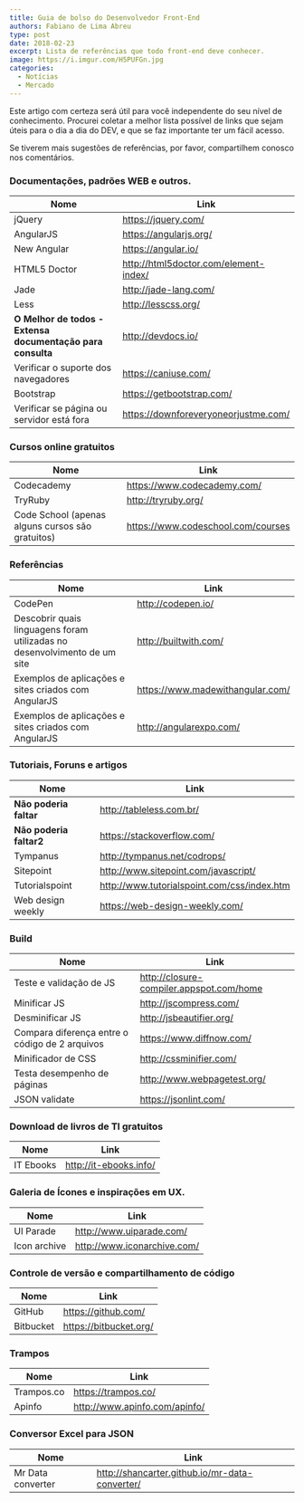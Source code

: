 ```yaml
---
title: Guia de bolso do Desenvolvedor Front-End
authors: Fabiano de Lima Abreu
type: post
date: 2018-02-23
excerpt: Lista de referências que todo front-end deve conhecer.
image: https://i.imgur.com/H5PUFGn.jpg
categories:
  - Notícias
  - Mercado
---
```


Este artigo com certeza será útil para você independente do seu nível de conhecimento. Procurei coletar a melhor lista possível de links que sejam úteis para o dia a dia do DEV, e que se faz importante ter um fácil acesso.

Se tiverem mais sugestões de referências, por favor, compartilhem conosco nos comentários.	

### Documentações, padrões WEB e outros.

| Nome | Link |
| ------ | ------ |
| jQuery | https://jquery.com/|
| AngularJS | https://angularjs.org/|
| New Angular | https://angular.io/|
| HTML5 Doctor | http://html5doctor.com/element-index/|
| Jade | http://jade-lang.com/|
| Less | http://lesscss.org/|
| **O Melhor de todos - Extensa documentação para consulta** | http://devdocs.io/|
| Verificar o suporte dos navegadores | https://caniuse.com/|
| Bootstrap | https://getbootstrap.com/|
| Verificar se página ou servidor está fora | https://downforeveryoneorjustme.com/

### Cursos online gratuitos

| Nome | Link |
| ------ | ------ |
| Codecademy | https://www.codecademy.com/|
| TryRuby | http://tryruby.org/|
| Code School (apenas alguns cursos são gratuitos) | https://www.codeschool.com/courses|

### Referências

| Nome | Link |
| ------ | ------ |
| CodePen | http://codepen.io/|
| Descobrir quais linguagens foram utilizadas no desenvolvimento de um site | http://builtwith.com/|
| Exemplos de aplicações e sites criados com AngularJS | https://www.madewithangular.com/|
| Exemplos de aplicações e sites criados com AngularJS | http://angularexpo.com/|

### Tutoriais, Foruns e artigos

| Nome | Link |
| ------ | ------ |
| **Não poderia faltar** | http://tableless.com.br/|
| **Não poderia faltar2** | https://stackoverflow.com/|
| Tympanus | http://tympanus.net/codrops/|
| Sitepoint | http://www.sitepoint.com/javascript/|
| Tutorialspoint | http://www.tutorialspoint.com/css/index.htm|
| Web design weekly | https://web-design-weekly.com/|


### Build

| Nome | Link |
| ------ | ------ |
| Teste e validação de JS | http://closure-compiler.appspot.com/home|
| Minificar JS | http://jscompress.com/|
| Desminificar JS | http://jsbeautifier.org/|
| Compara diferença entre o código de 2 arquivos | https://www.diffnow.com/|
| Minificador de CSS | http://cssminifier.com/|
| Testa desempenho de páginas | http://www.webpagetest.org/ |
| JSON validate | https://jsonlint.com/ |

### Download de livros de TI gratuitos

| Nome | Link |
| ------ | ------ |
| IT Ebooks | http://it-ebooks.info/|

### Galeria de Ícones e inspirações em UX.

| Nome | Link |
| ------ | ------ |
| UI Parade | http://www.uiparade.com/|
| Icon archive | http://www.iconarchive.com/|

### Controle de versão e compartilhamento de código

| Nome | Link |
| ------ | ------ |
| GitHub | https://github.com/|
| Bitbucket | https://bitbucket.org/|

### Trampos

| Nome | Link |
| ------ | ------ |
| Trampos.co | https://trampos.co/|
| Apinfo | http://www.apinfo.com/apinfo/|

### Conversor Excel para JSON

| Nome | Link |
| ------ | ------ |
| Mr Data converter | http://shancarter.github.io/mr-data-converter/|
